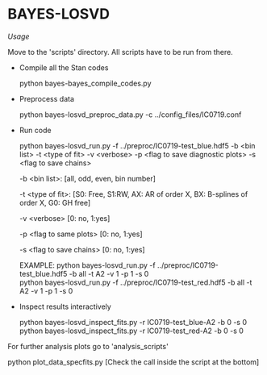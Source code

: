 # BAYES-LOSVD

*Usage*

Move to the 'scripts' directory. All scripts have to be run from there.

- Compile all the Stan codes
 
  python bayes-bayes_compile_codes.py

- Preprocess data

  python bayes-losvd_preproc_data.py -c ../config_files/IC0719.conf

- Run code

  python bayes-losvd_run.py -f ../preproc/IC0719-test_blue.hdf5 -b \<bin list\> -t <type of fit\> -v \<verbose\> -p \<flag to save diagnostic plots\> -s \<flag to save chains\>

  -b \<bin list\>: [all, odd, even, bin number]

  -t \<type of fit\>: [S0: Free, S1:RW, AX: AR of order X, BX: B-splines of order X, G0: GH free]

  -v \<verbose\> [0: no, 1:yes]

  -p \<flag to same plots\> [0: no, 1:yes]

  -s \<flag to save chains\> [0: no, 1:yes]

  EXAMPLE: 
    python bayes-losvd_run.py -f ../preproc/IC0719-test_blue.hdf5 -b all -t A2 -v 1 -p 1 -s 0  
    python bayes-losvd_run.py -f ../preproc/IC0719-test_red.hdf5  -b all -t A2 -v 1 -p 1 -s 0  

- Inspect results interactively

  python bayes-losvd_inspect_fits.py -r IC0719-test_blue-A2 -b 0 -s 0
  python bayes-losvd_inspect_fits.py -r IC0719-test_red-A2 -b 0 -s 0

For further analysis plots go to 'analysis_scripts'

  python plot_data_specfits.py  [Check the call inside the script at the bottom]




